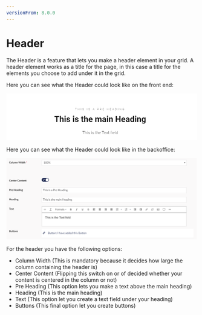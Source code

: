 ```yaml
---
versionFrom: 8.0.0
---
```


# Header

The Header is a feature that lets you make a header element in your grid. A header element works as a title for the page, in this case a title for the elements you choose to add under it in the grid.

Here you can see what the Header could look like on the front end:

![Quote image](images/Header-Frontend.png)

Here you can see what the Header could look like in the backoffice:

![Price List](images/Header-Backoffice.png)

For the header you have the following options:

- Column Width (This is mandatory because it decides how large the column containing the header is)
- Center Content (Flipping this switch on or of decided whether your content is centered in the column or not)
- Pre Heading (This option lets you make a text above the main heading)
- Heading (This is the main heading)
- Text (This option let you create a text field under your heading)
- Buttons (This final option let you create buttons)
